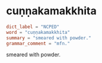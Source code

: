 # cuṇṇakamakkhita

``` toml
dict_label = "NCPED"
word = "cuṇṇakamakkhita"
summary = "smeared with powder."
grammar_comment = "mfn."
```

smeared with powder.

